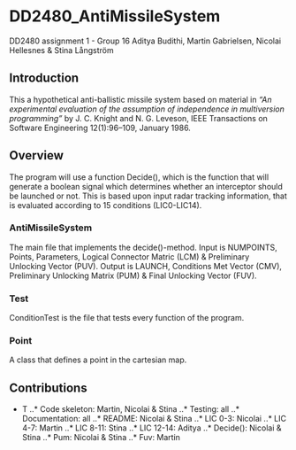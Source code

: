 # DD2480_AntiMissileSystem
DD2480 assignment 1 - Group 16
Aditya Budithi, Martin Gabrielsen, Nicolai Hellesnes & Stina Långström

## Introduction
This a hypothetical anti-ballistic missile system based on material in *“An experimental evaluation of the
assumption of independence in multiversion programming”* by J. C. Knight and
N. G. Leveson, IEEE Transactions on Software Engineering 12(1):96–109, January 1986.

## Overview
The program will use a function Decide(), which is the function that will generate a boolean signal which determines whether an interceptor should be launched or not. This is based upon input radar tracking information, that is evaluated according to 15 conditions (LIC0-LIC14).

### AntiMissileSystem
The main file that implements the decide()-method. 
Input is NUMPOINTS, Points, Parameters, Logical Connector Matric (LCM) & Preliminary Unlocking Vector (PUV).
Output is LAUNCH, Conditions Met Vector (CMV), Preliminary Unlocking Matrix (PUM) & Final Unlocking Vector (FUV).

### Test
ConditionTest is the file that tests every function of the program.

### Point
A class that defines a point in the cartesian map.

## Contributions
*   T
..*   Code skeleton: Martin, Nicolai & Stina
..*   Testing: all
..*   Documentation: all
..*   README: Nicolai & Stina
..*   LIC 0-3: Nicolai
..*   LIC 4-7: Martin
..*   LIC 8-11: Stina
..*   LIC 12-14: Aditya
..*   Decide(): Nicolai & Stina
..*   Pum: Nicolai & Stina
..*   Fuv: Martin
